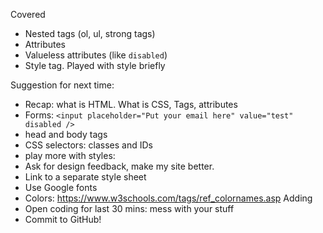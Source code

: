 Covered
* Nested tags (ol, ul, strong tags)
* Attributes
* Valueless attributes (like `disabled`)
* Style tag. Played with style briefly

Suggestion for next time:
* Recap: what is HTML. What is CSS, Tags, attributes
* Forms: `<input placeholder="Put your email here" value="test" disabled />`
* head and body tags
* CSS selectors: classes and IDs
* play more with styles:
*   Ask for design feedback, make my site better. 
*   Link to a separate style sheet
*   Use Google fonts
*   Colors: https://www.w3schools.com/tags/ref_colornames.asp
Adding
* Open coding for last 30 mins: mess with your stuff
* Commit to GitHub!
